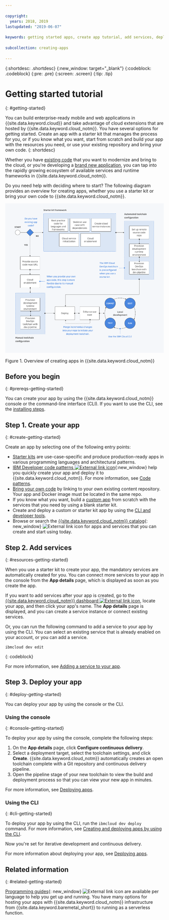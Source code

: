 ```yaml
---

copyright:
  years: 2018, 2019
lastupdated: "2019-06-07"

keywords: getting started apps, create app tutorial, add services, deploy apps, create app, app tutorial

subcollection: creating-apps

---
```


{:shortdesc: .shortdesc}
{:new_window: target="_blank"}
{:codeblock: .codeblock}
{:pre: .pre}
{:screen: .screen}
{:tip: .tip}

# Getting started tutorial
{: #getting-started}

You can build enterprise-ready mobile and web applications in {{site.data.keyword.cloud}} and take advantage of cloud extensions that are hosted by {{site.data.keyword.cloud_notm}}. You have several options for getting started. Create an app with a starter kit that manages the process for you, or if you know what you want, start from scratch and build your app with the resources you need, or use your existing repository and bring your own code.
{: shortdesc}

Whether you have [existing code](/docs/apps/tutorials?topic=creating-apps-tutorial-byoc) that you want to modernize and bring to the cloud, or you're developing a [brand new application](/docs/apps/tutorials?topic=creating-apps-tutorial-starterkit), you can tap into the rapidly growing ecosystem of available services and runtime frameworks in {{site.data.keyword.cloud_notm}}.

Do you need help with deciding where to start? The following diagram provides an overview for creating apps, whether you use a starter kit or bring your own code to {{site.data.keyword.cloud_notm}}.

![Developer experience overview](images/dev-journey.png "Overview of creating apps in {{site.data.keyword.cloud_notm}}")

Figure 1. Overview of creating apps in {{site.data.keyword.cloud_notm}}

## Before you begin
{: #prereqs-getting-started}

You can create your app by using the {{site.data.keyword.cloud_notm}} console or the command-line interface (CLI). If you want to use the CLI, see the [installing steps](/docs/cli?topic=cloud-cli-getting-started).

## Step 1. Create your app
{: #create-getting-started}

Create an app by selecting one of the following entry points:

* [Starter kits](/docs/apps/tutorials?topic=creating-apps-tutorial-starterkit) are use-case-specific and produce production-ready apps in various programming languages and architectural patterns.
* [IBM Developer code patterns ![External link icon](../icons/launch-glyph.svg "External link icon")](https://developer.ibm.com/patterns/){:new_window} help you quickly create your app and deploy it to {{site.data.keyword.cloud_notm}}. For more information, see [Code patterns](/docs/apps/tutorials?topic=creating-apps-tutorial-codepattern).
* [Bring your own code](/docs/apps/tutorials?topic=creating-apps-tutorial-byoc) by linking to your own existing content repository. Your app and Docker image must be located in the same repo.
* If you know what you want, build a [custom app](/docs/apps/tutorials?topic=creating-apps-tutorial-scratch) from scratch with the services that you need by using a blank starter kit.
* Create and deploy a custom or starter kit app by using the [CLI and developer tools](/docs/apps?topic=creating-apps-create-deploy-app-cli).
* Browse or search the [{{site.data.keyword.cloud_notm}} catalog](https://{DomainName}/catalog){: new_window} ![External link icon](../icons/launch-glyph.svg "External link icon") for apps and services that you can create and start using today.

## Step 2. Add services
{: #resources-getting-started}

When you use a starter kit to create your app, the mandatory services are automatically created for you. You can connect more services to your app in the console from the **App details** page, which is displayed as soon as you create the app.

If you want to add services after your app is created, go to the [{{site.data.keyword.cloud_notm}} dashboard ![External link icon](../../icons/launch-glyph.svg "External link icon")](https://{DomainName}), locate your app, and then click your app's name. The **App details** page is displayed, and you can create a service instance or connect existing services.

Or, you can run the following command to add a service to your app by using the CLI. You can select an existing service that is already enabled on your account, or you can add a service.
```
ibmcloud dev edit
```
{: codeblock}

For more information, see [Adding a service to your app](/docs/apps?topic=creating-apps-add-resource).

## Step 3. Deploy your app
{: #deploy-getting-started}

You can deploy your app by using the console or the CLI.

### Using the console
{: #console-getting-started}

To deploy your app by using the console, complete the following steps:

1. On the **App details** page, click **Configure continuous delivery**.
2. Select a deployment target, select the toolchain settings, and click **Create**. {{site.data.keyword.cloud_notm}} automatically creates an open toolchain complete with a Git repository and continuous delivery pipeline.
3. Open the pipeline stage of your new toolchain to view the build and deployment process so that you can view your new app in minutes.

For more information, see [Deploying apps](/docs/apps?topic=creating-apps-deploying-apps).

### Using the CLI
{: #cli-getting-started}

To deploy your app by using the CLI, run the `ibmcloud dev deploy` command. For more information, see [Creating and deploying apps by using the CLI](/docs/apps?topic=creating-apps-create-deploy-app-cli).

Now you're set for iterative development and continuous delivery.

For more information about deploying your app, see [Deploying apps](/docs/apps?topic=creating-apps-deploying-apps).

## Related information
{: #related-getting-started}

[Programming guides](https://{DomainName}/docs/home/build){: new_window} ![External link icon](../icons/launch-glyph.svg "External link icon") are available per language to help you get up and running. You have many options for hosting your apps with {{site.data.keyword.cloud_notm}} infrastructure from {{site.data.keyword.baremetal_short}} to running as a serverless function.
